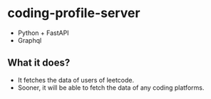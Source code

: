 # coding-profile-server

- Python + FastAPI
- Graphql

## What it does?
- It fetches the data of users of leetcode.
- Sooner, it will be able to fetch the data of any coding platforms.
